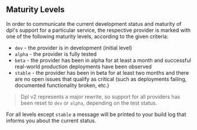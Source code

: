 ## Maturity Levels

In order to communicate the current development status and maturity of dpl's
support for a particular service, the respective provider is marked with one of
the following maturity levels, according to the given criteria:

* `dev` - the provider is in development (initial level)
* `alpha` - the provider is fully tested
* `beta` - the provider has been in alpha for at least a month and successful real-world production deployments have been observed
* `stable` - the provider has been in beta for at least two months and there are no open issues that qualify as critical (such as deployments failing, documented functionality broken, etc.)

> Dpl v2 represents a major rewrite, so support for all providers has been
reset to `dev` or `alpha`, depending on the test status.

For all levels except `stable` a message will be printed to your build log
that informs you about the current status.
